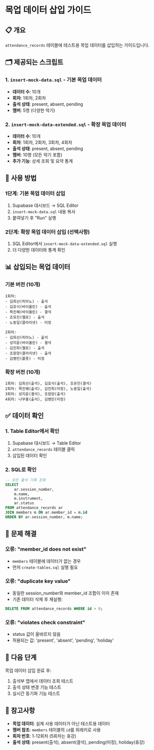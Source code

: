 # 목업 데이터 삽입 가이드

## 📋 개요
`attendance_records` 테이블에 테스트용 목업 데이터를 삽입하는 가이드입니다.

## 🗂️ 제공되는 스크립트

### 1. `insert-mock-data.sql` - 기본 목업 데이터
- **데이터 수**: 10개
- **회차**: 1회차, 2회차
- **출석 상태**: present, absent, pending
- **멤버**: 5명 (다양한 악기)

### 2. `insert-mock-data-extended.sql` - 확장 목업 데이터
- **데이터 수**: 10개
- **회차**: 1회차, 2회차, 3회차, 4회차
- **출석 상태**: present, absent, pending
- **멤버**: 10명 (모든 악기 포함)
- **추가 기능**: 상세 조회 및 요약 통계

## 🚀 사용 방법

### 1단계: 기본 목업 데이터 삽입
1. Supabase 대시보드 → SQL Editor
2. `insert-mock-data.sql` 내용 복사
3. 붙여넣기 후 "Run" 실행

### 2단계: 확장 목업 데이터 삽입 (선택사항)
1. SQL Editor에서 `insert-mock-data-extended.sql` 실행
2. 더 다양한 데이터와 통계 확인

## 📊 삽입되는 목업 데이터

### 기본 버전 (10개)
```
1회차:
- 김희선(피아노) - 출석
- 김호식(바이올린) - 출석  
- 목진혜(바이올린) - 결석
- 조유진(첼로) - 출석
- 노동일(클라리넷) - 미정

2회차:
- 김희선(피아노) - 출석
- 성지윤(바이올린) - 결석
- 김진희(첼로) - 출석
- 조원양(클라리넷) - 출석
- 김병민(플룻) - 미정
```

### 확장 버전 (10개)
```
1회차: 김희선(출석), 김호식(출석), 조유진(결석)
2회차: 목진혜(출석), 김진희(미정), 노동일(출석)
3회차: 성지윤(결석), 조원양(출석)
4회차: 나무홍(출석), 김병민(미정)
```

## ✅ 데이터 확인

### 1. Table Editor에서 확인
1. Supabase 대시보드 → Table Editor
2. `attendance_records` 테이블 클릭
3. 삽입된 데이터 확인

### 2. SQL로 확인
```sql
-- 모든 출석 기록 조회
SELECT 
    ar.session_number,
    m.name,
    m.instrument,
    ar.status
FROM attendance_records ar
JOIN members m ON ar.member_id = m.id
ORDER BY ar.session_number, m.name;
```

## 🔧 문제 해결

### 오류: "member_id does not exist"
- `members` 테이블에 데이터가 없는 경우
- 먼저 `create-tables.sql` 실행 필요

### 오류: "duplicate key value"
- 동일한 session_number와 member_id 조합이 이미 존재
- 기존 데이터 삭제 후 재실행:
```sql
DELETE FROM attendance_records WHERE id > 0;
```

### 오류: "violates check constraint"
- status 값이 올바르지 않음
- 허용되는 값: 'present', 'absent', 'pending', 'holiday'

## 🎯 다음 단계

목업 데이터 삽입 완료 후:
1. 출석부 앱에서 데이터 조회 테스트
2. 출석 상태 변경 기능 테스트
3. 실시간 동기화 기능 테스트

## 📝 참고사항

- **목업 데이터**: 실제 사용 데이터가 아닌 테스트용 데이터
- **멤버 참조**: `members` 테이블의 `id`를 외래키로 사용
- **회차 번호**: 1-12회차 (5회차는 휴강)
- **출석 상태**: present(출석), absent(결석), pending(미정), holiday(휴강)
